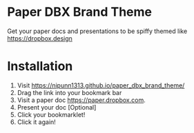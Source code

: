 # Paper DBX Brand Theme

Get your paper docs and presentations to be spiffy themed like https://dropbox.design

# Installation
1. Visit https://nipunn1313.github.io/paper_dbx_brand_theme/
2. Drag the link into your bookmark bar
3. Visit a paper doc https://paper.dropbox.com.
4. Present your doc [Optional]
5. Click your bookmarklet!
6. Click it again!
